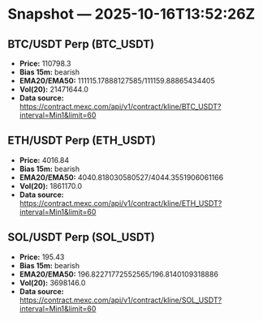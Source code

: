 # Snapshot — 2025-10-16T13:52:26Z

## BTC/USDT Perp (BTC_USDT)
- **Price:** 110798.3
- **Bias 15m:** bearish
- **EMA20/EMA50:** 111115.17888127585/111159.88865434405
- **Vol(20):** 21471644.0
- **Data source:** https://contract.mexc.com/api/v1/contract/kline/BTC_USDT?interval=Min1&limit=60

## ETH/USDT Perp (ETH_USDT)
- **Price:** 4016.84
- **Bias 15m:** bearish
- **EMA20/EMA50:** 4040.818030580527/4044.3551906061166
- **Vol(20):** 1861170.0
- **Data source:** https://contract.mexc.com/api/v1/contract/kline/ETH_USDT?interval=Min1&limit=60

## SOL/USDT Perp (SOL_USDT)
- **Price:** 195.43
- **Bias 15m:** bearish
- **EMA20/EMA50:** 196.82271772552565/196.8140109318886
- **Vol(20):** 3698146.0
- **Data source:** https://contract.mexc.com/api/v1/contract/kline/SOL_USDT?interval=Min1&limit=60
